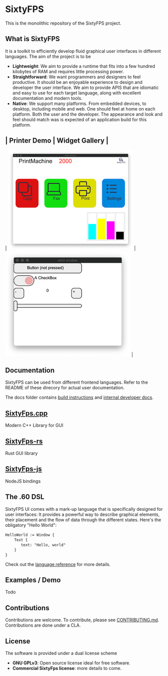 # SixtyFPS

This is the monolithic repository of the SixtyFPS project.

## What is SixtyFPS

It is a toolkit to efficiently develop fluid graphical user interfaces in different languages.
The aim of the project is to be

 - **Lightweight**: We aim to provide a runtime that fits into a few hundred kilobytes of RAM and requires little processing
   power.
 - **Straightforward**: We want programmers and designers to feel productive. It should be an enjoyable experience to design
   and developer the user interface. We aim to provide APIS that are idiomatic and easy to use for each target language,
   along with excellent documentation and modern tools.
 - **Native**: We support many platforms. From embedded devices, to desktop, including mobile and web. One should feel at 
   home on each platform. Both the user and the developer. The appearance and look and feel should match was is expected of 
   an application build for this platform.

| Printer Demo | Widget Gallery |
---------------------------------
| [![Screenshot of the Printer Demo](resources/printerdemo_screenshot.png "Printer Demo")](https://www.sixtyfps.io/demos/printerdemo/) | [![Screenshot of the Gallery Demo](resources/gallery_screenshot.png "Gallery Demo")](https://www.sixtyfps.io/demos/gallery/) |

## Documentation

SixtyFPS can be used from different frontend languages. Refer to the README of these direcory for
actual user documentation.

The docs folder contains [build instructions](docs/building.md) and [internal developer docs](docs/development.md).
 
## [SixtyFps.cpp](api/sixtyfps-cpp)
 
Modern C++ Library for GUI

## [SixtyFps-rs](api/sixtyfps-rs)
 
Rust GUI library

## [SixtyFps-js](api/sixtyfps-js)

NodeJS bindings
 
## The .60 DSL

SixtyFPS UI comes with a mark-up language that is specifically designed for user interfaces: It provides a powerful way to
describe graphical elements, their placement and the flow of data through the different states. Here's the obligatory
"Hello World":

```60
HelloWorld := Window {
    Text {
       text: "Hello, world"
    }
}
```

Check out the [language reference](docs/langref.md) for more details.

## Examples / Demo

Todo

## Contributions

Contributions are welcome.
To contribute, please see [CONTRIBUTING.md](CONTRIBUTING.md).
Contributions are done under a CLA.

## License

The software is provided under a dual license scheme

 - **GNU GPLv3**: Open source license ideal for free software.
 - **Commercial SixtyFps license**: more details to come.
